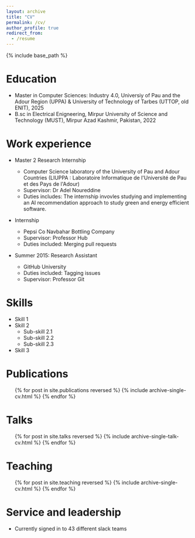 ```yaml
---
layout: archive
title: "CV"
permalink: /cv/
author_profile: true
redirect_from:
  - /resume
---
```


{% include base_path %}

Education
======
* Master in Computer Sciences: Industry 4.0, Universiy of Pau and the Adour Region (UPPA) & University of Technology of Tarbes (UTTOP, old ENIT), 2025
* B.sc in Electrical Enigneering, Mirpur University of Science and Technology (MUST), Mirpur Azad Kashmir, Pakistan, 2022

Work experience
======
* Master 2 Research Internship
  * Computer Science laboratory of the University of Pau and Adour Countries (LIUPPA : Laboratoire Informatique de l'Université de Pau et des Pays de l'Adour)
  * Supervisor: Dr Adel Noureddine
  * Duties includes: The internship invovles studying and implementing an AI recommendation approach to study green and energy efficient software.

* Internship
  * Pepsi Co Navbahar Bottling Company
  * Supervisor: Professor Hub
  * Duties included: Merging pull requests

* Summer 2015: Research Assistant
  * GitHub University
  * Duties included: Tagging issues
  * Supervisor: Professor Git
  
Skills
======
* Skill 1
* Skill 2
  * Sub-skill 2.1
  * Sub-skill 2.2
  * Sub-skill 2.3
* Skill 3

Publications
======
  <ul>{% for post in site.publications reversed %}
    {% include archive-single-cv.html %}
  {% endfor %}</ul>
  
Talks
======
  <ul>{% for post in site.talks reversed %}
    {% include archive-single-talk-cv.html  %}
  {% endfor %}</ul>
  
Teaching
======
  <ul>{% for post in site.teaching reversed %}
    {% include archive-single-cv.html %}
  {% endfor %}</ul>
  
Service and leadership
======
* Currently signed in to 43 different slack teams
